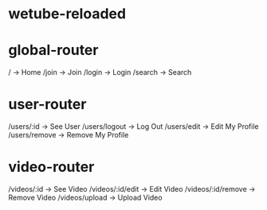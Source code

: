 # wetube-reloaded

# global-router

/ -> Home
/join -> Join
/login -> Login
/search -> Search

# user-router

/users/:id -> See User
/users/logout -> Log Out
/users/edit -> Edit My Profile
/users/remove -> Remove My Profile

# video-router

/videos/:id -> See Video
/videos/:id/edit -> Edit Video
/videos/:id/remove -> Remove Video
/videos/upload -> Upload Video
